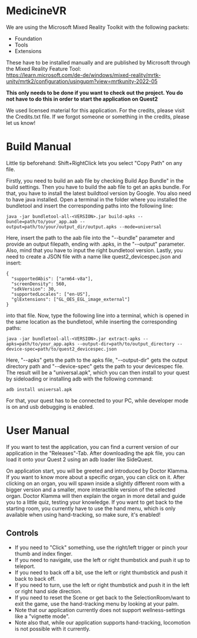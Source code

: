 # MedicineVR

We are using the Microsoft Mixed Reality Toolkit with the following packets: 
- Foundation 
- Tools 
- Extensions 

These have to be installed manually and are published by Microsoft through the Mixed Reality Feature Tool: \
https://learn.microsoft.com/de-de/windows/mixed-reality/mrtk-unity/mrtk2/configuration/usingupm?view=mrtkunity-2022-05

**This only needs to be done if you want to check out the project. You do not have to do this in order to start the application on Quest2**

We used licensed material for this application. For the credits, please visit the Credits.txt file. If we forgot someone or something in the credits, please let us know!

# Build Manual

Little tip beforehand: Shift+RightClick lets you select "Copy Path" on any file.

Firstly, you need to build an aab file by checking Build App Bundle" in the build settings.
Then you have to build the aab file to get an apks bundle. For that, you have to install the latest buildtool version by Google. You also need to have java installed.
Open a terminal in the folder where you installed the bundletool and insert the corresponding paths into the following line:
```
java -jar bundletool-all-<VERSION>.jar build-apks --bundle=path/to/your_app.aab --output=path/to/your/output_dir/output.apks --mode=universal
```
Here, insert the path to the aab file into the "--bundle" parameter and provide an output filepath, ending with .apks, in the "--output" parameter. Also, mind that you have to input the right bundletool version.
Lastly, you need to create a JSON file with a name like quest2_devicespec.json and insert:
```
{
  "supportedAbis": ["arm64-v8a"],
  "screenDensity": 560,
  "sdkVersion": 30,
  "supportedLocales": ["en-US"],
  "glExtensions": ["GL_OES_EGL_image_external"]
}
```
into that file. Now, type the following line into a terminal, which is opened in the same location as the bundletool, 
while inserting the corresponding paths:
```
java -jar bundletool-all-<VERSION>.jar extract-apks --apks=path/to/your_app.apks --output-dir=path/to/output_directory --device-spec=path/to/quest2_devicespec.json
```
Here, "--apks" gets the path to the apks file, "--output-dir" gets the output directory path and "--device-spec" gets the path to your devicespec file.
The result will be a "universal.apk", which you can then install to your quest by sideloading or installing adb with the following command:
```
adb install universal.apk
```
For that, your quest has to be connected to your PC, while developer mode is on and usb debugging is enabled.

# User Manual

If you want to test the application, you can find a current version of our application in the "Releases"-Tab.
After downloading the apk file, you can load it onto your Quest 2 using an adb loader like SideQuest.

On application start, you will be greeted and introduced by Doctor Klamma. If you want to know more about a specific organ, you can click on it.
After clicking on an organ, you will spawn inside a slightly different room with a bigger version and a smaller, more interactible version of the selected organ.
Doctor Klamma will then explain the organ in more detail and guide you to a little quiz, testing your knowledge.
If you want to get back to the starting room, you currently have to use the hand menu, which is only available when using hand-tracking, so make sure, it's enabled!

## Controls
- If you need to "Click" something, use the right/left trigger or pinch your thumb and index finger.
- If you need to navigate, use the left or right thumbstick and push it up to teleport.
- If you need to back off a bit, use the left or right thumbstick and push it back to back off.
- If you need to turn, use the left or right thumbstick and push it in the left or right hand side direction.
- If you need to reset the Scene or get back to the SelectionRoom/want to exit the game, use the hand-tracking menu by looking at your palm.
- Note that our application currently does not support wellness-settings like a "vignette mode".
- Note also that, while our application supports hand-tracking, locomotion is not possible with it currently.
